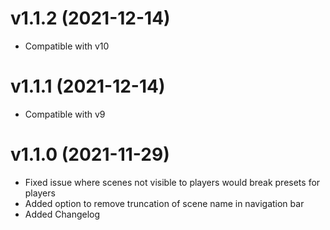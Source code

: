 # v1.1.2 (2021-12-14)
- Compatible with v10
# v1.1.1 (2021-12-14)
- Compatible with v9
# v1.1.0 (2021-11-29)
- Fixed issue where scenes not visible to players would break presets for players
- Added option to remove truncation of scene name in navigation bar
- Added Changelog